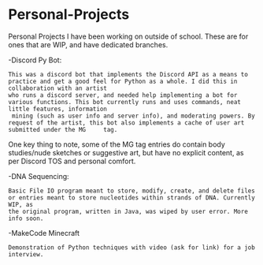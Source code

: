 # Personal-Projects
Personal Projects I have been working on outside of school. These are for ones that are WIP, and have dedicated branches.


-Discord Py Bot:
  
    This was a discord bot that implements the Discord API as a means to practice and get a good feel for Python as a whole. I did this in collaboration with an artist 
    who runs a discord server, and needed help implementing a bot for various functions. This bot currently runs and uses commands, neat little features, information
     mining (such as user info and server info), and moderating powers. By request of the artist, this bot also implements a cache of user art submitted under the MG     tag.
   
   One key thing to note, some of the MG tag entries do contain body studies/nude sketches or suggestive art, but 
   have no explicit content, as per Discord TOS and personal comfort.
   
   
-DNA Sequencing:

    Basic File IO program meant to store, modify, create, and delete files or entries meant to store nucleotides within strands of DNA. Currently WIP, as 
    the original program, written in Java, was wiped by user error. More info soon.


-MakeCode Minecraft

    Demonstration of Python techniques with video (ask for link) for a job interview.
